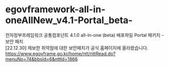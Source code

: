 # egovframework-all-in-oneAllNew_v4.1-Portal_beta-
전자정부프레임워크 공통컴포넌트 4.1.0 all-in-one (beta) 배포파일 Portal 패키지 - 보안 패치 </br>
[22.12.30] 제보한 취약점에 대한 보안패치가 공식 홈페이지에 올라왔습니다. </br>
https://www.egovframe.go.kr/home/ntt/nttRead.do?menuNo=74&bbsId=6&nttId=1866
